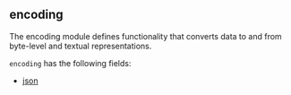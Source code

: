 
## encoding

The encoding module defines functionality that converts
data to and from byte-level and textual representations.

`encoding` has the following fields:

  * [json](lib_encodingjson.html)

